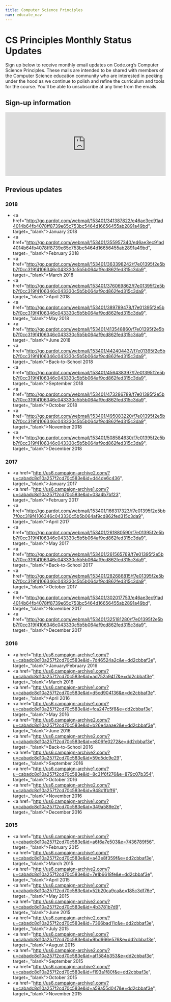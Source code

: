 ```yaml
---
title: Computer Science Principles
nav: educate_nav
---
```


# CS Principles Monthly Status Updates

Sign up below to receive monthly email updates on  Code.org’s Computer Science Principles. These mails are intended to be shared with members of the Computer Science education community who are interested in peeking under the hood as we continue to polish and refine the curriculum and tools for the course. You'll be able to unsubscribe at any time from the emails.

## Sign-up information

<iframe src="http://go.pardot.com/l/153401/2017-08-24/jjjm14" width="100%" height="200" type="text/html" frameborder="0" allowTransparency="true" style="border: 0"></iframe>

## <a name="previous"></a>Previous updates

### 2018

- <a href="http://go.pardot.com/webmail/153401/341387822/e46ae3ec91ad4014b64fb4078ff8739e65c753bc5464d16656455ab2891a49bd", target=_"blank">January 2018</a>
- <a href="http://go.pardot.com/webmail/153401/355957340/e46ae3ec91ad4014b64fb4078ff8739e65c753bc5464d16656455ab2891a49bd", target=_"blank">February 2018</a>
- <a href="http://go.pardot.com/webmail/153401/363398242/f7e01395f2e5bb7f0cc319f4106346c043330c5b5b064af9cd862fed315c3da9", target=_"blank">March 2018</a>
- <a href="http://go.pardot.com/webmail/153401/376069862/f7e01395f2e5bb7f0cc319f4106346c043330c5b5b064af9cd862fed315c3da9", target=_"blank">April 2018</a>
- <a href="http://go.pardot.com/webmail/153401/389789478/f7e01395f2e5bb7f0cc319f4106346c043330c5b5b064af9cd862fed315c3da9", target=_"blank">May 2018</a>
- <a href="http://go.pardot.com/webmail/153401/413548860/f7e01395f2e5bb7f0cc319f4106346c043330c5b5b064af9cd862fed315c3da9", target=_"blank">June 2018</a>
- <a href="http://go.pardot.com/webmail/153401/442404437/f7e01395f2e5bb7f0cc319f4106346c043330c5b5b064af9cd862fed315c3da9", target=_"blank">Back-to-School 2018</a>
- <a href="http://go.pardot.com/webmail/153401/456438397/f7e01395f2e5bb7f0cc319f4106346c043330c5b5b064af9cd862fed315c3da9", target=_"blank">September 2018</a>
- <a href="http://go.pardot.com/webmail/153401/473286789/f7e01395f2e5bb7f0cc319f4106346c043330c5b5b064af9cd862fed315c3da9", target=_"blank">October 2018</a>
- <a href="http://go.pardot.com/webmail/153401/495083220/f7e01395f2e5bb7f0cc319f4106346c043330c5b5b064af9cd862fed315c3da9", target=_"blank">November 2018</a>
- <a href="http://go.pardot.com/webmail/153401/508584630/f7e01395f2e5bb7f0cc319f4106346c043330c5b5b064af9cd862fed315c3da9", target=_"blank">December 2018</a>

### 2017

- <a href="http://us6.campaign-archive2.com/?u=cabadc8d10a257f2cd70c583e&id=d44de6c436", target=_"blank">January 2017</a>
- <a href="http://us6.campaign-archive1.com/?u=cabadc8d10a257f2cd70c583e&id=03a4b7bf23", target=_"blank">February 2017</a>
- <a href="http://go.pardot.com/webmail/153401/166317323/f7e01395f2e5bb7f0cc319f4106346c043330c5b5b064af9cd862fed315c3da9", target=_"blank">April 2017</a>
- <a href="http://go.pardot.com/webmail/153401/261880590/f7e01395f2e5bb7f0cc319f4106346c043330c5b5b064af9cd862fed315c3da9", target=_"blank">May 2017</a>
- <a href="http://go.pardot.com/webmail/153401/261565769/f7e01395f2e5bb7f0cc319f4106346c043330c5b5b064af9cd862fed315c3da9", target=_"blank">Back-to-School 2017</a>
- <a href="http://go.pardot.com/webmail/153401/282686815/f7e01395f2e5bb7f0cc319f4106346c043330c5b5b064af9cd862fed315c3da9", target=_"blank">October 2017</a>
- <a href="http://go.pardot.com/webmail/153401/302017753/e46ae3ec91ad4014b64fb4078ff8739e65c753bc5464d16656455ab2891a49bd", target=_"blank">November 2017</a>
- <a href="http://go.pardot.com/webmail/153401/325181280/f7e01395f2e5bb7f0cc319f4106346c043330c5b5b064af9cd862fed315c3da9", target=_"blank">December 2017</a>

### 2016

- <a href="http://us6.campaign-archive1.com/?u=cabadc8d10a257f2cd70c583e&id=7d46524a2c&e=dd2cbbaf3e", target=_"blank">January/February 2016</a>
- <a href="http://us6.campaign-archive1.com/?u=cabadc8d10a257f2cd70c583e&id=ad752a9417&e=dd2cbbaf3e", target=_"blank">March 2016</a>
- <a href="http://us6.campaign-archive1.com/?u=cabadc8d10a257f2cd70c583e&id=d5cd904136&e=dd2cbbaf3e", target=_"blank">April 2016</a>
- <a href="http://us6.campaign-archive1.com/?u=cabadc8d10a257f2cd70c583e&id=fca247c5f8&e=dd2cbbaf3e", target=_"blank">May 2016</a>
- <a href="http://us6.campaign-archive2.com/?u=cabadc8d10a257f2cd70c583e&id=b26e4aaae2&e=dd2cbbaf3e", target=_"blank">June 2016</a>
- <a href="http://us6.campaign-archive2.com/?u=cabadc8d10a257f2cd70c583e&id=e806fe0272&e=dd2cbbaf3e", target=_"blank">Back-to-School 2016</a>
- <a href="http://us6.campaign-archive2.com/?u=cabadc8d10a257f2cd70c583e&id=59d5dc9e29", target=_"blank">September 2016</a>
- <a href="http://us6.campaign-archive1.com/?u=cabadc8d10a257f2cd70c583e&id=8c31f6f276&e=879c07b354", target=_"blank">October 2016</a>
- <a href="http://us6.campaign-archive2.com/?u=cabadc8d10a257f2cd70c583e&id=948c1fbff6", target=_"blank">November 2016</a>
- <a href="http://us6.campaign-archive1.com/?u=cabadc8d10a257f2cd70c583e&id=349a589e2e", target=_"blank">December 2016</a>

 

### 2015

- <a href="http://us6.campaign-archive1.com/?u=cabadc8d10a257f2cd70c583e&id=a6f6a7e503&e=7436789f56", target=_"blank">February 2015</a>
- <a href="http://us6.campaign-archive1.com/?u=cabadc8d10a257f2cd70c583e&id=a43e8f359f&e=dd2cbbaf3e", target=_"blank">March 2015</a>
- <a href="http://us6.campaign-archive2.com/?u=cabadc8d10a257f2cd70c583e&id=7e1b6618fe&e=dd2cbbaf3e", target=_"blank">April 2015</a>
- <a href="http://us6.campaign-archive1.com/?u=cabadc8d10a257f2cd70c583e&id=52b20ca9ca&e=185c3df76e", target=_"blank">May 2015</a>
- <a href="http://us6.campaign-archive2.com/?u=cabadc8d10a257f2cd70c583e&id=4b3781b7d9", target=_"blank">June 2015</a>
- <a href="http://us6.campaign-archive2.com/?u=cabadc8d10a257f2cd70c583e&id=7366bad11c&e=dd2cbbaf3e", target=_"blank">July 2015</a>
- <a href="http://us6.campaign-archive1.com/?u=cabadc8d10a257f2cd70c583e&id=9bd666e576&e=dd2cbbaf3e", target=_"blank">August 2015</a>
- <a href="http://us6.campaign-archive2.com/?u=cabadc8d10a257f2cd70c583e&id=af1584b353&e=dd2cbbaf3e", target=_"blank">September 2015</a>
- <a href="http://us6.campaign-archive2.com/?u=cabadc8d10a257f2cd70c583e&id=f193a1f80f&e=dd2cbbaf3e", target=_"blank">October 2015</a>
- <a href="http://us6.campaign-archive1.com/?u=cabadc8d10a257f2cd70c583e&id=a59a55d047&e=dd2cbbaf3e", target=_"blank">November 2015</a>
